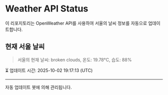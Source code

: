 
# Weather API Status

이 리포지토리는 OpenWeather API를 사용하여 서울의 날씨 정보를 자동으로 업데이트합니다.

## 현재 서울 날씨
> 서울의 현재 날씨: broken clouds, 온도: 19.78°C, 습도: 88%

⏳ 업데이트 시간: 2025-10-02 19:17:13 (UTC)

---
자동 업데이트 봇에 의해 관리됩니다.
